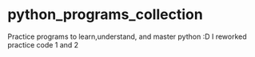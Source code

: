 # python_programs_collection
Practice programs to learn,understand, and master python :D
I reworked practice code 1 and 2
